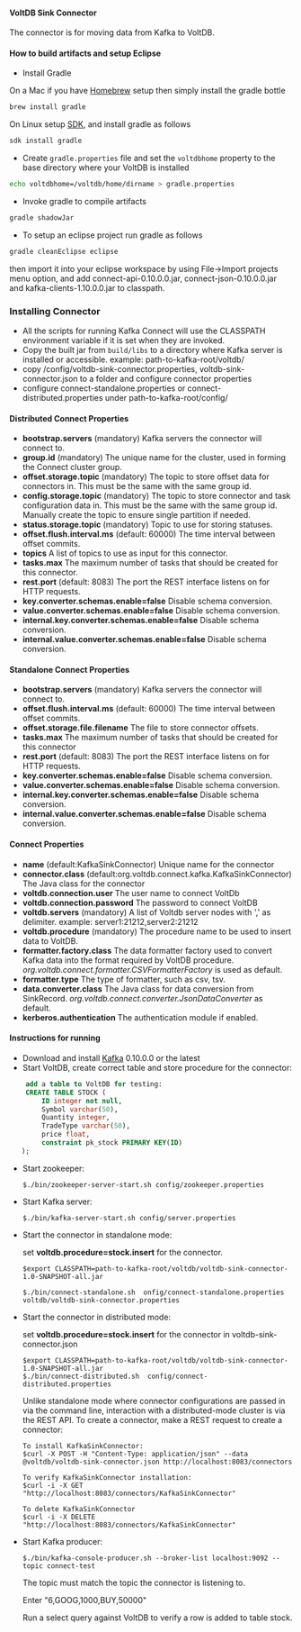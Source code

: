 #### VoltDB Sink Connector

The connector is for moving data from Kafka to VoltDB.

#### How to build artifacts and setup Eclipse

* Install Gradle

On a Mac if you have [Homebrew](http://brew.sh/) setup then simply install the gradle bottle

```bash
brew install gradle
```

On Linux setup [SDK](http://sdkman.io/), and install gradle as follows

```bash
sdk install gradle
```

* Create `gradle.properties` file and set the `voltdbhome` property
   to the base directory where your VoltDB is installed

```bash
echo voltdbhome=/voltdb/home/dirname > gradle.properties
```

* Invoke gradle to compile artifacts

```bash
gradle shadowJar
```

* To setup an eclipse project run gradle as follows

```bash
gradle cleanEclipse eclipse
```
then import it into your eclipse workspace by using File->Import projects menu option, and add connect-api-0.10.0.0.jar, connect-json-0.10.0.0.jar and kafka-clients-1.10.0.0.jar to classpath.

### Installing Connector 

* All the scripts for running Kafka Connect will use the CLASSPATH environment variable if it is set when they are invoked.
* Copy the built jar from `build/libs` to a directory  where Kafka server is installed or accessible. 
  example: path-to-kafka-root/voltdb/
* copy /config/voltdb-sink-connector.properties, voltdb-sink-connector.json to a folder and configure connector properties
* configure connect-standalone.properties or connect-distributed.properties under path-to-kafka-root/config/

#### Distributed Connect Properties
- **bootstrap.servers** (mandatory) Kafka servers the connector will connect to.
- **group.id** (mandatory) The unique name for the cluster, used in forming the Connect cluster group.
- **offset.storage.topic** (mandatory) The topic to store offset data for connectors in. 
   This must be the same with the same group id.
- **config.storage.topic** (mandatory) The topic to store connector and task configuration data in. 
   This must be the same with the same group id.
   Manually create the topic to ensure single partition if needed.
- **status.storage.topic** (mandatory) Topic to use for storing statuses.
- **offset.flush.interval.ms** (default: 60000) The time interval between offset commits.
- **topics** A list of topics to use as input for this connector.
- **tasks.max** The maximum number of tasks that should be created for this connector.
- **rest.port** (default: 8083) The port the REST interface listens on for HTTP requests.
- **key.converter.schemas.enable=false** Disable schema conversion.
- **value.converter.schemas.enable=false** Disable schema conversion.
- **internal.key.converter.schemas.enable=false** Disable schema conversion.
- **internal.value.converter.schemas.enable=false** Disable schema conversion.


#### Standalone Connect Properties
- **bootstrap.servers** (mandatory) Kafka servers the connector will connect to.
- **offset.flush.interval.ms** (default: 60000) The time interval between offset commits.
- **offset.storage.file.filename** The file to store connector offsets.
- **tasks.max** The maximum number of tasks that should be created for this connector
- **rest.port** (default: 8083) The port the REST interface listens on for HTTP requests.
- **key.converter.schemas.enable=false** Disable schema conversion.
- **value.converter.schemas.enable=false** Disable schema conversion.
- **internal.key.converter.schemas.enable=false** Disable schema conversion.
- **internal.value.converter.schemas.enable=false** Disable schema conversion.

#### Connect Properties
- **name** (default:KafkaSinkConnector) Unique name for the connector
- **connector.class** (default:org.voltdb.connect.kafka.KafkaSinkConnector) The Java class for the connector
- **voltdb.connection.user** The user name to connect VoltDb
- **voltdb.connection.password** The password to connect VoltDB
- **voltdb.servers** (mandatory) A list of Voltdb server nodes with ',' as delimiter. example: server1:21212,server2:21212
- **voltdb.procedure** (mandatory) The procedure name to be used to insert data to VoltDB.
- **formatter.factory.class** The data formatter factory used to convert Kafka data into the format required by VoltDB procedure.
   *org.voltdb.connect.formatter.CSVFormatterFactory* is used as default.
- **formatter.type** The type of formatter, such as csv, tsv.
- **data.converter.class** The Java class for data conversion from SinkRecord. *org.voltdb.connect.converter.JsonDataConverter* as default.
- **kerberos.authentication** The authentication module if enabled.

#### Instructions for running

* Download and install [Kafka](http://kafka.apache.org/downloads.html) 0.10.0.0 or the latest
* Start VoltDB, create correct table and store procedure for the connector:

```sql
  	add a table to VoltDB for testing:
    CREATE TABLE STOCK (
		ID integer not null,
		Symbol varchar(50),
		Quantity integer,
		TradeType varchar(50),
		price float,
		constraint pk_stock PRIMARY KEY(ID)
   );
```
* Start zookeeper:

	```
  	$./bin/zookeeper-server-start.sh config/zookeeper.properties
  	```
* Start Kafka server: 
	```
   	$./bin/kafka-server-start.sh config/server.properties
   	```
* Start the connector in standalone mode:

    set **voltdb.procedure=stock.insert** for the connector.
    
    ```
  	$export CLASSPATH=path-to-kafka-root/voltdb/voltdb-sink-connector-1.0-SNAPSHOT-all.jar 	
  	
  	$./bin/connect-standalone.sh  onfig/connect-standalone.properties  voltdb/voltdb-sink-connector.properties
    ```
* Start the connector in distributed mode:

    set **voltdb.procedure=stock.insert** for the connector in voltdb-sink-connector.json
    
    ```
  	$export CLASSPATH=path-to-kafka-root/voltdb/voltdb-sink-connector-1.0-SNAPSHOT-all.jar 	 	
  	$./bin/connect-distributed.sh  config/connect-distributed.properties
    ```
   
    Unlike standalone mode where connector configurations are passed in via the command line, interaction with a distributed-mode cluster is via the REST API. 
    To create a connector, make a REST request to create a connector:
    
     ```
     To install KafkaSinkConnector:
    $curl -X POST -H "Content-Type: application/json" --data @voltdb/voltdb-sink-connector.json http://localhost:8083/connectors
    
    To verify KafkaSinkConnector installation:
    $curl -i -X GET "http://localhost:8083/connectors/KafkaSinkConnector"
    
    To delete KafkaSinkConnector
    $curl -i -X DELETE "http://localhost:8083/connectors/KafkaSinkConnector"
    
	 ```
* Start Kafka producer:

   ```
   $./bin/kafka-console-producer.sh --broker-list localhost:9092 --topic connect-test  
   ```
  
  The topic must match the topic the connector is listening to.
  
  Enter "6,GOOG,1000,BUY,50000"
  
  Run a select query against VoltDB to verify a row is added to table stock.
